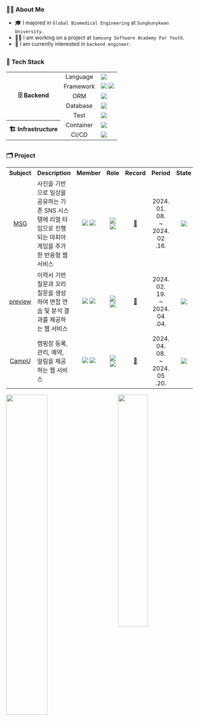 <h3>🙋‍♂️ About Me</h3>

<div>

- 🎓 I majored in `Global Biomedical Engineering` at `Sungkunykwan University`.
- 👨‍💻 I am working on a project at `Samsung Software Academy For Youth`.
- 🎯 I am currently interested in `backend engineer`.

</div>

<h3 style="margin-top:30px">💪 Tech Stack</h3>

<div>

<table>
    <tr>
        <th rowspan="5" style="text-align: center">🗄️ Backend</th>
        <td style="text-align: center">Language</td>
        <td>
            <img src="https://img.shields.io/badge/Java-437291?style=default&logo=openjdk&logoColor=white">
        </td>
    </tr>
	<tr>
        <td style="text-align: center">Framework</td>
        <td>
            <img src="https://img.shields.io/badge/Spring Boot-6DB33F?style=default&logo=Spring Boot&logoColor=white"/>
            <img src="https://img.shields.io/badge/Spring Security-6DB33F?style=default&logo=Spring Security&logoColor=white"/>
        </td>
    </tr>
	<tr>
        <td style="text-align: center">ORM</td>
        <td>
            <img src="https://img.shields.io/badge/Hibernate-59666C?style=default&logo=hibernate&logoColor=white"/>
        </td>
    </tr>
    <tr>
        <td style="text-align: center">Database</td>
        <td>
            <img src="https://img.shields.io/badge/MariaDB-4479A1?style=default&logo=MariaDb&logoColor=white"/>
        </td>
    </tr>
	<tr>
        <td style="text-align: center">Test</td>
        <td>
            <img src="https://img.shields.io/badge/JUnit5-25A162?style=default&logo=JUnit5&logoColor=white"/>
        </td>
    </tr>
    <tr>
        <th rowspan="2" style="text-align: center">🏗️ Infrastructure</th>
        <td style="text-align: center">Container</td>
        <td>
            <img src="https://img.shields.io/badge/Docker-2496ED?style=default&logo=docker&logoColor=white"/>
        </td>
    </tr>
	<tr>
        <td style="text-align: center">CI/CD</td>
        <td>
            <img src="https://img.shields.io/badge/Jenkins-D24939?style=default&logo=jenkins&logoColor=white">
        </td>
    </tr>
</table>

</div>

<h3 style="margin-top:30px">🗂️ Project</h3>

<table>
    <tr>
        <th style="text-align: center" width="10%">Subject</th>
        <th style="text-align: center" width="36%">Description</th>
        <th style="text-align: center" width="12%">Member</th>
        <th style="text-align: center" width="13%">Role</th>
        <th style="text-align: center" width="5%">Record</th>
        <th style="text-align: center" width="13%">Period</th>
        <th style="text-align: center" width="11%">State</th>
    </tr>
    <tr>
        <td style="text-align: center"><a href="https://github.com/d109-msg">MSG</a></td>
        <td>사진을 기반으로 일상을 공유하는 기존 SNS 시스템에 리얼 타임으로 진행되는 마피아 게임을 추가한 반응형 웹 서비스</td>
        <td style="text-align: center">
            <img src="https://img.shields.io/badge/2-Frontend-31A8FF?style=default"/>
            <img src="https://img.shields.io/badge/4-Backend-83B81A?style=default"/><br>
        </td>
        <td style="text-align: center">
            <img src="https://img.shields.io/badge/Backend-83B81A?style=default"/>
            <img src="https://img.shields.io/badge/Infrastructure-FF9A00?style=default"/><br>
        </td>
        <td style="text-align: center"><a href="https://ubermensch100326.tistory.com/241" target="_blank">📃</a></td>
        <td style="text-align: center">2024. 01. 08.<br>~<br>2024. 02 .16.</td>
        <td style="text-align: center"><img src="https://img.shields.io/badge/Completed-009900?style=default"/></td>
    </tr>
    <tr>
        <td style="text-align: center"><a href="https://github.com/d102-preview">preview</a></td>
        <td>이력서 기반 질문과 꼬리질문을 생성하여 면접 연습 및 분석 결과를 제공하는 웹 서비스</td>
        <td style="text-align: center">
            <img src="https://img.shields.io/badge/3-Frontend-31A8FF?style=default"/>
            <img src="https://img.shields.io/badge/3-Backend-83B81A?style=default"/><br>
        </td>
        <td style="text-align: center">
            <img src="https://img.shields.io/badge/Backend-83B81A?style=default"/>
            <img src="https://img.shields.io/badge/Infrastructure-FF9A00?style=default"/><br>
        </td>
        <td style="text-align: center"><a href="https://ubermensch100326.tistory.com/243" target="_blank">📃</a></td>
        <td style="text-align: center">2024. 02. 19.<br>~<br>2024. 04 .04.</td>
        <td style="text-align: center"><img src="https://img.shields.io/badge/Completed-009900?style=default"/></td>
    </tr>
    <tr>
        <td style="text-align: center"><a href="https://github.com/d106-campu">CampU</a></td>
        <td>캠핑장 등록, 관리, 예약, 알림을 제공하는 웹 서비스</td>
        <td style="text-align: center">
            <img src="https://img.shields.io/badge/3-Frontend-31A8FF?style=default"/>
            <img src="https://img.shields.io/badge/3-Backend-83B81A?style=default"/><br>
        </td>
        <td style="text-align: center">
            <img src="https://img.shields.io/badge/Backend-83B81A?style=default"/>
            <img src="https://img.shields.io/badge/Infrastructure-FF9A00?style=default"/><br>
        </td>
        <td style="text-align: center"><a href="https://ubermensch100326.tistory.com/244" target="_blank">📃</a></td>
        <td style="text-align: center">2024. 04. 08.<br>~<br>2024. 05 .20.</td>
        <td style="text-align: center"><img src="https://img.shields.io/badge/Completed-009900?style=default"/></td>
    </tr>
</table>

<div>
    <img align="left" width="47%" src="https://github-readme-stats.vercel.app/api?username=choihojoid&show_icons=true&theme=default"> 
    <a href="https://solved.ac/profile/ubermensch100326">
	  <img align="right" width="40%" src="http://mazassumnida.wtf/api/v2/generate_badge?boj=ubermensch100326">
    </a>
</div>
